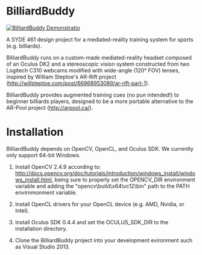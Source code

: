 ﻿BilliardBuddy
=============
[![BilliardBuddy Demonstratio](http://img.youtube.com/vi/PTK04_O3org/0.jpg)](http://www.youtube.com/watch?v=PTK04_O3org)

A SYDE 461 design project for a mediated-reality training system for sports (e.g. billiards).

BilliardBuddy runs on a custom-made mediated-reality headset composed of an Oculus DK2 and 
a stereoscopic vision system constructed from two Logitech C310 webcams modified with
wide-angle (120° FOV) lenses, inspired by William Steptoe's AR-Rift project 
(http://willsteptoe.com/post/66968953089/ar-rift-part-1).

BilliardBuddy provides augmented training cues (no pun intended!) to beginner billiards
players, designed to be a more portable alternative to the AR-Pool project (http://arpool.ca/).


Installation
============

BilliardBuddy depends on OpenCV, OpenCL, and Oculus SDK. We currently only support 64-bit Windows.

1. Install OpenCV 2.4.9 according to: http://docs.opencv.org/doc/tutorials/introduction/windows_install/windows_install.html, being sure to properly set the OPENCV_DIR environment variable and adding the "opencv\build\x64\vc12\bin" path to the PATH envirnmonment variable.

2. Install OpenCL drivers for your OpenCL device (e.g. AMD, Nvidia, or Intel).

3. Install Oculus SDK 0.4.4 and set the OCULUS_SDK_DIR to the installation directory.

4. Clone the BilliardBuddy project into your development evironment such as Visual Studio 2013.
